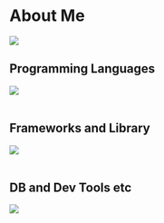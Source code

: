 # About Me

![](https://github-readme-stats.vercel.app/api/top-langs?username=Prog0123&show_icons=true&locale=en&layout=compact)

## Programming Languages

<img src="https://skillicons.dev/icons?i=html,css,js,ruby" /> <br /><br />

## Frameworks and Library

<img src="https://skillicons.dev/icons?i=react,rails" /> <br /><br />

## DB and Dev Tools etc

<img src="https://skillicons.dev/icons?i=mysql,postgresql,docker,git,github,vscode,linux,aws,figma" /> <br /><br />
